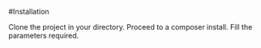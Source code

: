 #Installation

Clone the project in your directory.
Proceed to a composer install.
Fill the parameters required.
